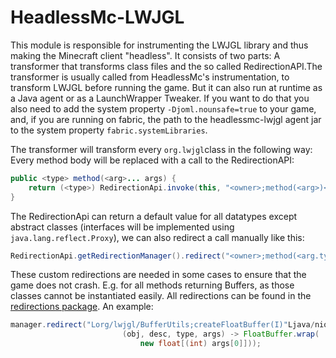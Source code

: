 # HeadlessMc-LWJGL

This module is responsible for instrumenting the LWJGL library
and thus making the Minecraft client "headless".
It consists of two parts: A transformer that transforms class
files and the so called RedirectionAPI.The transformer is usually
called from HeadlessMc's instrumentation,
to transform LWJGL before running the game.
But it can also run at runtime as a Java agent
or as a LaunchWrapper Tweaker.
If you want to do that you also need to add the system property
`-Djoml.nounsafe=true` to your game, and, if you are
running on fabric, the path to the headlessmc-lwjgl
agent jar to the system property `fabric.systemLibraries`.  

The transformer will transform every `org.lwjgl`class in the following way:
Every method body will be replaced with a call to the RedirectionAPI:

```java
public <type> method(<arg>... args) {
    return (<type>) RedirectionApi.invoke(this, "<owner>;method(<arg>)<type>", <type>.class, args);
}
```

The RedirectionApi can return a default value for all
datatypes except abstract classes (interfaces will be implemented
using `java.lang.reflect.Proxy`), 
we can also redirect a call manually like this:

```java
RedirectionApi.getRedirectionManager().redirect("<owner>;method(<arg.type>)<type>", <Redirection>);
```

These custom redirections are needed in some
cases to ensure that the game does not crash.
E.g. for all methods returning Buffers, 
as those classes cannot be instantiated easily.
All redirections can be found in the
[redirections package](src/main/java/me/earth/headlessmc/lwjgl/redirections).
An example:

```java
manager.redirect("Lorg/lwjgl/BufferUtils;createFloatBuffer(I)"Ljava/nio/FloatBuffer;",
                         (obj, desc, type, args) -> FloatBuffer.wrap(
                             new float[(int) args[0]]));
```
